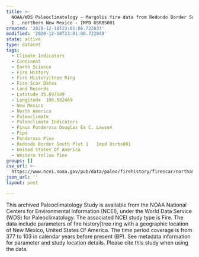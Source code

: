 ```yaml
---
title: >-
  NOAA/WDS Paleoclimatology - Margolis fire data from Redondo Border South plot
  1 , northern New Mexico - IMPD USRBS001
created: '2020-12-18T23:01:06.722033'
modified: '2020-12-18T23:01:06.722040'
state: active
type: dataset
tags:
  - Climate Indicators
  - Continent
  - Earth Science
  - Fire History
  - Fire History|tree Ring
  - Fire Scar Dates
  - Land Records
  - Latitude 35.897509
  - Longitude  106.582469
  - New Mexico
  - North America
  - Paleoclimate
  - Paleoclimate Indicators
  - Pinus Ponderosa Douglas Ex C. Lawson
  - Pipo
  - Ponderosa Pine
  - Redondo Border South Plot 1   Impd Usrbs001
  - United States Of America
  - Western Yellow Pine
groups: []
csv_url: >-
  https://www.ncei.noaa.gov/pub/data/paleo/firehistory/firescar/northamerica/supplemental/usrbs001-rbs1.fs_tree_meta.csv
json_url: ''
layout: post

---
```

This archived Paleoclimatology Study is available from the NOAA National Centers for Environmental Information (NCEI), under the World Data Service (WDS) for Paleoclimatology. The associated NCEI study type is Fire. The data include parameters of fire history|tree ring with a geographic location of New Mexico, United States Of America. The time period coverage is from 377 to 103 in calendar years before present (BP). See metadata information for parameter and study location details. Please cite this study when using the data.
